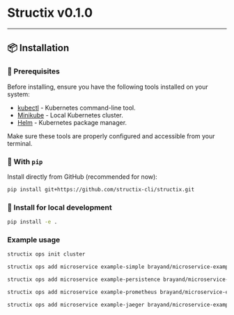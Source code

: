 # Structix v0.1.0

---

## 📦 Installation

### 🔧 Prerequisites

Before installing, ensure you have the following tools installed on your system:

-   [kubectl](https://kubernetes.io/docs/tasks/tools/install-kubectl/) - Kubernetes command-line tool.
-   [Minikube](https://minikube.sigs.k8s.io/docs/start/) - Local Kubernetes cluster.
-   [Helm](https://helm.sh/docs/intro/install/) - Kubernetes package manager.

Make sure these tools are properly configured and accessible from your terminal.

### 🔧 With `pip`

Install directly from GitHub (recommended for now):

```bash
pip install git+https://github.com/structix-cli/structix.git
```

### 🔧 Install for local development

```bash
pip install -e .
```

### Example usage

```bash
structix ops init cluster

structix ops add microservice example-simple brayand/microservice-example-simple:0.1.0 --with-ingress --deploy --port=3000 --replicas=3

structix ops add microservice example-persistence brayand/microservice-example-persistence:0.1.0 --with-ingress --deploy --port=3000 --replicas=3 --db=mysql

structix ops add microservice example-prometheus brayand/microservice-example-prometheus:0.1.0 --with-ingress --deploy --port=3000 --replicas=3 --with-prometheus --metrics-port=3000 --metrics-path=/metrics

structix ops add microservice example-jaeger brayand/microservice-example-jaeger:0.1.0 --with-ingress --deploy --port=3000 --replicas=3
```

